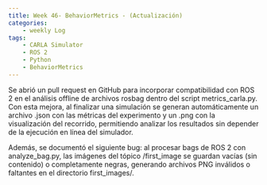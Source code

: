 ```yaml
---
title: Week 46- BehaviorMetrics - (Actualización)
categories:
    - weekly Log
tags:
    - CARLA Simulator
    - ROS 2
    - Python
    - BehaviorMetrics
---
```

Se abrió un pull request en GitHub para incorporar compatibilidad con ROS 2 en el análisis offline de archivos rosbag dentro del script metrics_carla.py. Con esta mejora, al finalizar una simulación se generan automáticamente un archivo .json con las métricas del experimento y un .png con la visualización del recorrido, permitiendo analizar los resultados sin depender de la ejecución en línea del simulador.

Además, se documentó el siguiente bug: al procesar bags de ROS 2 con analyze_bag.py, las imágenes del tópico /first_image se guardan vacías (sin contenido) o completamente negras, generando archivos PNG inválidos o faltantes en el directorio first_images/.